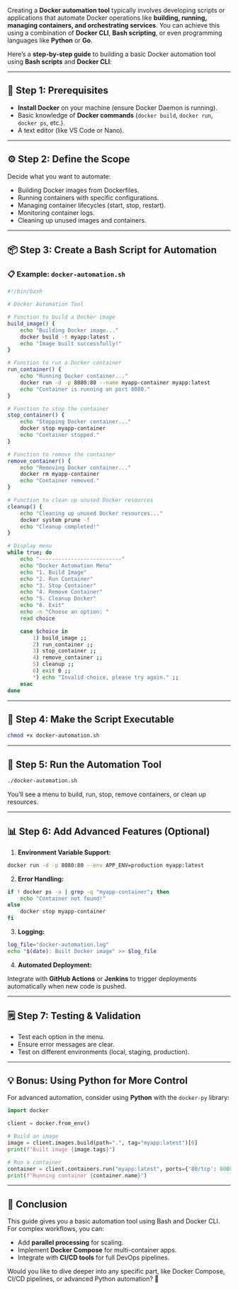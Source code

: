 Creating a **Docker automation tool** typically involves developing scripts or applications that automate Docker operations like **building, running, managing containers, and orchestrating services**. You can achieve this using a combination of **Docker CLI**, **Bash scripting**, or even programming languages like **Python** or **Go**.

Here’s a **step-by-step guide** to building a basic Docker automation tool using **Bash scripts** and **Docker CLI**:

---

## 🚀 **Step 1: Prerequisites**

- **Install Docker** on your machine (ensure Docker Daemon is running).
- Basic knowledge of **Docker commands** (`docker build`, `docker run`, `docker ps`, etc.).
- A text editor (like VS Code or Nano).

---

## ⚙️ **Step 2: Define the Scope**

Decide what you want to automate:
- Building Docker images from Dockerfiles.
- Running containers with specific configurations.
- Managing container lifecycles (start, stop, restart).
- Monitoring container logs.
- Cleaning up unused images and containers.

---

## 📦 **Step 3: Create a Bash Script for Automation**

### 📋 **Example: `docker-automation.sh`**

```bash
#!/bin/bash

# Docker Automation Tool

# Function to build a Docker image
build_image() {
    echo "Building Docker image..."
    docker build -t myapp:latest .
    echo "Image built successfully!"
}

# Function to run a Docker container
run_container() {
    echo "Running Docker container..."
    docker run -d -p 8080:80 --name myapp-container myapp:latest
    echo "Container is running on port 8080."
}

# Function to stop the container
stop_container() {
    echo "Stopping Docker container..."
    docker stop myapp-container
    echo "Container stopped."
}

# Function to remove the container
remove_container() {
    echo "Removing Docker container..."
    docker rm myapp-container
    echo "Container removed."
}

# Function to clean up unused Docker resources
cleanup() {
    echo "Cleaning up unused Docker resources..."
    docker system prune -f
    echo "Cleanup completed!"
}

# Display menu
while true; do
    echo "--------------------------"
    echo "Docker Automation Menu"
    echo "1. Build Image"
    echo "2. Run Container"
    echo "3. Stop Container"
    echo "4. Remove Container"
    echo "5. Cleanup Docker"
    echo "6. Exit"
    echo -n "Choose an option: "
    read choice

    case $choice in
        1) build_image ;;
        2) run_container ;;
        3) stop_container ;;
        4) remove_container ;;
        5) cleanup ;;
        6) exit 0 ;;
        *) echo "Invalid choice, please try again." ;;
    esac
done
```

---

## 🔑 **Step 4: Make the Script Executable**

```bash
chmod +x docker-automation.sh
```

---

## 🚀 **Step 5: Run the Automation Tool**

```bash
./docker-automation.sh
```

You’ll see a menu to build, run, stop, remove containers, or clean up resources.

---

## 📊 **Step 6: Add Advanced Features (Optional)**

1. **Environment Variable Support:**

```bash
docker run -d -p 8080:80 --env APP_ENV=production myapp:latest
```

2. **Error Handling:**

```bash
if ! docker ps -a | grep -q "myapp-container"; then
    echo "Container not found!"
else
    docker stop myapp-container
fi
```

3. **Logging:**

```bash
log_file="docker-automation.log"
echo "$(date): Built Docker image" >> $log_file
```

4. **Automated Deployment:**

Integrate with **GitHub Actions** or **Jenkins** to trigger deployments automatically when new code is pushed.

---

## 🗒️ **Step 7: Testing & Validation**

- Test each option in the menu.
- Ensure error messages are clear.
- Test on different environments (local, staging, production).

---

## 💡 **Bonus: Using Python for More Control**

For advanced automation, consider using **Python** with the `docker-py` library:

```python
import docker

client = docker.from_env()

# Build an image
image = client.images.build(path=".", tag="myapp:latest")[0]
print(f"Built image {image.tags}")

# Run a container
container = client.containers.run("myapp:latest", ports={'80/tcp': 8080}, detach=True)
print(f"Running container {container.name}")
```

---

## 🎯 **Conclusion**

This guide gives you a basic automation tool using Bash and Docker CLI. For complex workflows, you can:
- Add **parallel processing** for scaling.
- Implement **Docker Compose** for multi-container apps.
- Integrate with **CI/CD tools** for full DevOps pipelines.

Would you like to dive deeper into any specific part, like Docker Compose, CI/CD pipelines, or advanced Python automation? 🚀